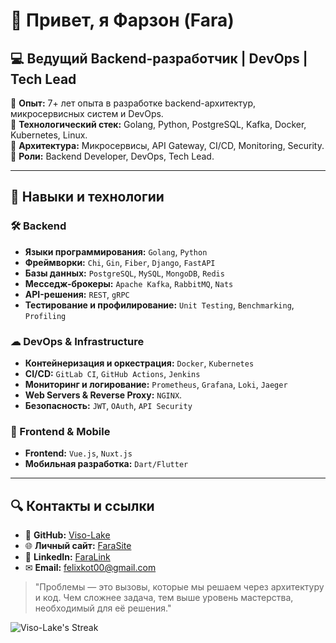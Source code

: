 # 👋 Привет, я Фарзон (Fara)  

## 💻 Ведущий Backend-разработчик | DevOps | Tech Lead

🔹 **Опыт:** 7+ лет опыта в разработке backend-архитектур, микросервисных систем и DevOps.  
🔹 **Технологический стек:** Golang, Python, PostgreSQL, Kafka, Docker, Kubernetes, Linux.  
🔹 **Архитектура:** Микросервисы, API Gateway, CI/CD, Monitoring, Security.  
🔹 **Роли:** Backend Developer, DevOps, Tech Lead.  

---

## 🚀 Навыки и технологии

### 🛠 Backend
- **Языки программирования:** `Golang`, `Python`
- **Фреймворки:** `Chi`, `Gin`, `Fiber`, `Django`, `FastAPI`
- **Базы данных:** `PostgreSQL`, `MySQL`, `MongoDB`, `Redis`
- **Месседж-брокеры:** `Apache Kafka`, `RabbitMQ`, `Nats`
- **API-решения:** `REST`, `gRPC`
- **Тестирование и профилирование:** `Unit Testing`, `Benchmarking`, `Profiling`

### ☁ DevOps & Infrastructure
- **Контейнеризация и оркестрация:** `Docker`, `Kubernetes`
- **CI/CD:** `GitLab CI`, `GitHub Actions`, `Jenkins`
- **Мониторинг и логирование:** `Prometheus`, `Grafana`, `Loki`, `Jaeger`
- **Web Servers & Reverse Proxy:** `NGINX`.
- **Безопасность:** `JWT`, `OAuth`, `API Security`

### 📱 Frontend & Mobile
- **Frontend:** `Vue.js`, `Nuxt.js`
- **Мобильная разработка:** `Dart/Flutter`

---

## 🔍 Контакты и ссылки
- 🔗 **GitHub:** [Viso-Lake](https://github.com/Viso-Lake)
- 🌐 **Личный сайт:** [FaraSite](https://fara.rushcode.ru)
- 💼 **LinkedIn:** [FaraLink](https://www.linkedin.com/in/devfara/)
- ✉ **Email:** felixkot00@gmail.com

> "Проблемы — это вызовы, которые мы решаем через архитектуру и код. Чем сложнее задача, тем выше уровень мастерства, необходимый для её решения."

![Viso-Lake's Streak](https://github-readme-streak-stats.herokuapp.com/?user=Viso-Lake&theme=radical&hide_border=false)
